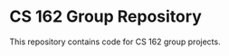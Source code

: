 CS 162 Group Repository
=======================

This repository contains code for CS 162 group projects.
